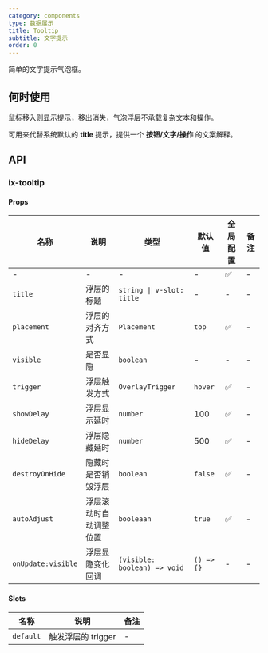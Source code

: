 ```yaml
---
category: components
type: 数据展示
title: Tooltip
subtitle: 文字提示
order: 0
---
```


简单的文字提示气泡框。

## 何时使用

鼠标移入则显示提示，移出消失，气泡浮层不承载复杂文本和操作。

可用来代替系统默认的 **title** 提示，提供一个 **按钮/文字/操作** 的文案解释。

## API

### ix-tooltip

#### Props

| 名称 | 说明 | 类型  | 默认值 | 全局配置 | 备注 |
| --- | --- | --- | --- | --- | --- |
| - | - | - | - | ✅ | - |
| `title` | 浮层的标题 | `string \| v-slot: title` | - | - | - |
| `placement` | 浮层的对齐方式 | `Placement` | `top` | ✅ | - |
| `visible` | 是否显隐 | `boolean` | - | - | - |
| `trigger` | 浮层触发方式 | `OverlayTrigger` | `hover` | ✅ | - |
| `showDelay` | 浮层显示延时 | `number` | 100 | ✅ | - |
| `hideDelay` | 浮层隐藏延时 | `number` | 500 | ✅ | - |
| `destroyOnHide` | 隐藏时是否销毁浮层 | `boolean` | `false` | ✅ | - |
| `autoAdjust` | 浮层滚动时自动调整位置 | `booleaan` | `true` | ✅ | - |
| `onUpdate:visible` | 浮层显隐变化回调 | `(visible: boolean) => void` | `() => {}` | - | - |

#### Slots

| 名称 | 说明 | 备注 |
| --- | --- | --- |
| `default` | 触发浮层的 trigger | - |
